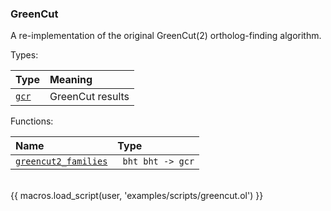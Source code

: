 ### GreenCut

A re-implementation of the original GreenCut(2) ortholog-finding algorithm.

Types:

| Type      | Meaning |
| :-------- | :------ |
| <a href="javascript:;" onclick="help_and_scripts('gcr')">`gcr`</a> | GreenCut results |

Functions:

| Name | Type |
| :--- | :--- |
| <a href="javascript:;" onclick="help_and_scripts('greencut2_families')">`greencut2_families`</a> | ` bht bht -> gcr` |

<br/>
{{ macros.load_script(user, 'examples/scripts/greencut.ol') }}
